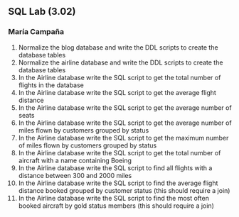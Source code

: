 ## SQL Lab (3.02)
### María Campaña
1. Normalize the blog database and write the DDL scripts to create the database tables
2. Normalize the airline database and write the DDL scripts to create the database tables
3. In the Airline database write the SQL script to get the total number of flights in the database
4. In the Airline database write the SQL script to get the average flight distance
5. In the Airline database write the SQL script to get the average number of seats
6. In the Airline database write the SQL script to get the average number of miles flown by customers grouped by status
7. In the Airline database write the SQL script to get the maximum number of miles flown by customers grouped by status
8. In the Airline database write the SQL script to get the total number of aircraft with a name containing Boeing
9. In the Airline database write the SQL script to find all flights with a distance between 300 and 2000 miles
10. In the Airline database write the SQL script to find the average flight distance booked grouped by customer status (this should require a join)
11. In the Airline database write the SQL script to find the most often booked aircraft by gold status members (this should require a join)
